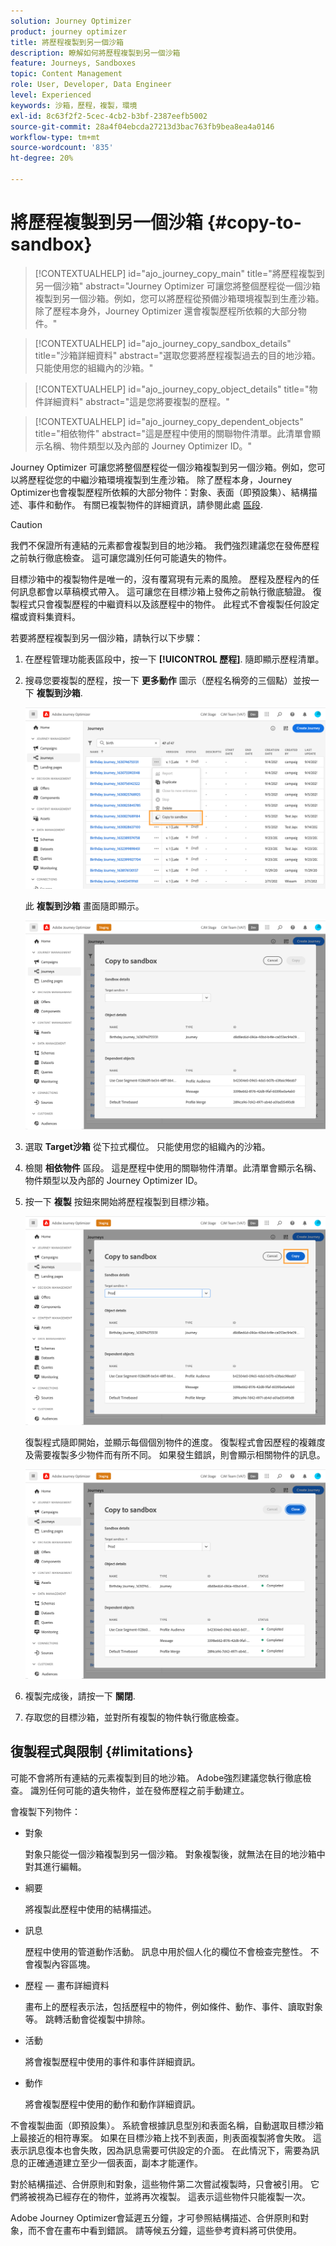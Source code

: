 ```yaml
---
solution: Journey Optimizer
product: journey optimizer
title: 將歷程複製到另一個沙箱
description: 瞭解如何將歷程複製到另一個沙箱
feature: Journeys, Sandboxes
topic: Content Management
role: User, Developer, Data Engineer
level: Experienced
keywords: 沙箱，歷程，複製，環境
exl-id: 8c63f2f2-5cec-4cb2-b3bf-2387eefb5002
source-git-commit: 28a4f04ebcda27213d3bac763fb9bea8ea4a0146
workflow-type: tm+mt
source-wordcount: '835'
ht-degree: 20%

---
```


# 將歷程複製到另一個沙箱 {#copy-to-sandbox}

>[!CONTEXTUALHELP]
>id="ajo_journey_copy_main"
>title="將歷程複製到另一個沙箱"
>abstract="Journey Optimizer 可讓您將整個歷程從一個沙箱複製到另一個沙箱。例如，您可以將歷程從預備沙箱環境複製到生產沙箱。除了歷程本身外，Journey Optimizer 還會複製歷程所依賴的大部分物件。"

>[!CONTEXTUALHELP]
>id="ajo_journey_copy_sandbox_details"
>title="沙箱詳細資料"
>abstract="選取您要將歷程複製過去的目的地沙箱。只能使用您的組織內的沙箱。"

>[!CONTEXTUALHELP]
>id="ajo_journey_copy_object_details"
>title="物件詳細資料"
>abstract="這是您將要複製的歷程。"

>[!CONTEXTUALHELP]
>id="ajo_journey_copy_dependent_objects"
>title="相依物件"
>abstract="這是歷程中使用的關聯物件清單。此清單會顯示名稱、物件類型以及內部的 Journey Optimizer ID。"

Journey Optimizer 可讓您將整個歷程從一個沙箱複製到另一個沙箱。例如，您可以將歷程從您的中繼沙箱環境複製到生產沙箱。 除了歷程本身，Journey Optimizer也會複製歷程所依賴的大部分物件：對象、表面（即預設集）、結構描述、事件和動作。 有關已複製物件的詳細資訊，請參閱此處 [區段](#limitations).

>[!CAUTION]
>
>我們不保證所有連結的元素都會複製到目的地沙箱。 我們強烈建議您在發佈歷程之前執行徹底檢查。 這可讓您識別任何可能遺失的物件。

目標沙箱中的複製物件是唯一的，沒有覆寫現有元素的風險。 歷程及歷程內的任何訊息都會以草稿模式帶入。 這可讓您在目標沙箱上發佈之前執行徹底驗證。 復製程式只會複製歷程的中繼資料以及該歷程中的物件。 此程式不會複製任何設定檔或資料集資料。

若要將歷程複製到另一個沙箱，請執行以下步驟：

1. 在歷程管理功能表區段中，按一下 **[!UICONTROL 歷程]**. 隨即顯示歷程清單。

2. 搜尋您要複製的歷程，按一下 **更多動作** 圖示（歷程名稱旁的三個點）並按一下 **複製到沙箱**.

   ![](assets/copy-sandbox1.png)

   此 **複製到沙箱** 畫面隨即顯示。

   ![](assets/copy-sandbox2.png)

3. 選取 **Target沙箱** 從下拉式欄位。 只能使用您的組織內的沙箱。

4. 檢閱 **相依物件** 區段。 這是歷程中使用的關聯物件清單。此清單會顯示名稱、物件類型以及內部的 Journey Optimizer ID。

5. 按一下 **複製** 按鈕來開始將歷程複製到目標沙箱。

   ![](assets/copy-sandbox3.png)

   復製程式隨即開始，並顯示每個個別物件的進度。 復製程式會因歷程的複雜度及需要複製多少物件而有所不同。 如果發生錯誤，則會顯示相關物件的訊息。

   ![](assets/copy-sandbox4.png)

6. 複製完成後，請按一下 **關閉**.

7. 存取您的目標沙箱，並對所有複製的物件執行徹底檢查。

## 復製程式與限制 {#limitations}

可能不會將所有連結的元素複製到目的地沙箱。 Adobe強烈建議您執行徹底檢查。 識別任何可能的遺失物件，並在發佈歷程之前手動建立。

會複製下列物件：

* 對象

  對象只能從一個沙箱複製到另一個沙箱。 對象複製後，就無法在目的地沙箱中對其進行編輯。

* 綱要

  將複製此歷程中使用的結構描述。

* 訊息

  歷程中使用的管道動作活動。 訊息中用於個人化的欄位不會檢查完整性。 不會複製內容區塊。

* 歷程 — 畫布詳細資料

  畫布上的歷程表示法，包括歷程中的物件，例如條件、動作、事件、讀取對象等。 跳轉活動會從複製中排除。

* 活動

  將會複製歷程中使用的事件和事件詳細資訊。

* 動作

  將會複製歷程中使用的動作和動作詳細資訊。

不會複製曲面（即預設集）。 系統會根據訊息型別和表面名稱，自動選取目標沙箱上最接近的相符專案。 如果在目標沙箱上找不到表面，則表面複製將會失敗。 這表示訊息復本也會失敗，因為訊息需要可供設定的介面。 在此情況下，需要為訊息的正確通道建立至少一個表面，副本才能運作。

對於結構描述、合併原則和對象，這些物件第二次嘗試複製時，只會被引用。 它們將被視為已經存在的物件，並將再次複製。 這表示這些物件只能複製一次。

Adobe Journey Optimizer會延遲五分鐘，才可參照結構描述、合併原則和對象，而不會在畫布中看到錯誤。 請等候五分鐘，這些參考資料將可供使用。
